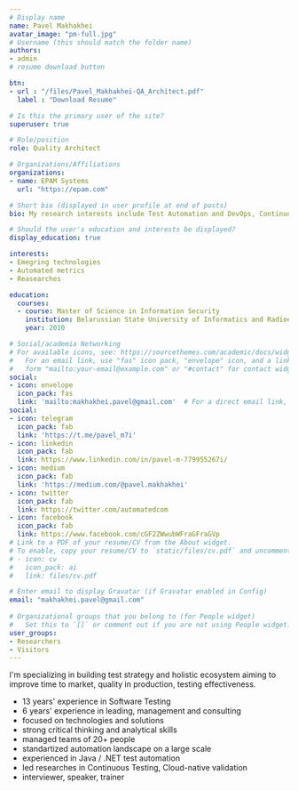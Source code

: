 ```yaml
---
# Display name
name: Pavel Makhakhei
avatar_image: "pm-full.jpg"
# Username (this should match the folder name)
authors:
- admin
# resume download button

btn:
- url : "/files/Pavel_Makhakhei-QA_Architect.pdf"
  label : "Download Resume"

# Is this the primary user of the site?
superuser: true

# Role/position
role: Quality Architect

# Organizations/Affiliations
organizations:
- name: EPAM Systems
  url: "https://epam.com"

# Short bio (displayed in user profile at end of posts)
bio: My research interests include Test Automation and DevOps, Continuous Testing, Cloud technologies.

# Should the user's education and interests be displayed?
display_education: true

interests:
- Emegring technologies
- Automated metrics
- Reasearches

education:
  courses:
  - course: Master of Science in Information Security
    institution: Belarussian State University of Informatics and Radioelectronics
    year: 2010

# Social/academia Networking
# For available icons, see: https://sourcethemes.com/academic/docs/widgets/#icons
#   For an email link, use "fas" icon pack, "envelope" icon, and a link in the
#   form "mailto:your-email@example.com" or "#contact" for contact widget.
social:
- icon: envelope
  icon_pack: fas
  link: 'mailto:makhakhei.pavel@gmail.com'  # For a direct email link, use "mailto:test@example.org".
social:
- icon: telegram
  icon_pack: fab
  link: 'https://t.me/pavel_m7i'
- icon: linkedin
  icon_pack: fab
  link: https://www.linkedin.com/in/pavel-m-779955267i/
- icon: medium
  icon_pack: fab
  link: 'https://medium.com/@pavel.makhakhei'
- icon: twitter
  icon_pack: fab
  link: https://twitter.com/automatedcom
- icon: facebook
  icon_pack: fab
  link: https://www.facebook.com/cGF2ZWwubWFraGFraGVp
# Link to a PDF of your resume/CV from the About widget.
# To enable, copy your resume/CV to `static/files/cv.pdf` and uncomment the lines below.  
# - icon: cv
#   icon_pack: ai
#   link: files/cv.pdf

# Enter email to display Gravatar (if Gravatar enabled in Config)
email: "makhakhei.pavel@gmail.com"
  
# Organizational groups that you belong to (for People widget)
#   Set this to `[]` or comment out if you are not using People widget.  
user_groups:
- Researchers
- Visitors
---
```


I'm specializing in building test strategy and holistic ecosystem aiming to improve time to market, quality in production, testing effectiveness.
- 13 years' experience in Software Testing
- 6 years' experience in leading, management and consulting
- focused on technologies and solutions
- strong critical thinking and analytical skills
- managed teams of 20+ people
- standartized automation landscape on a large scale
- experienced in Java / .NET test automation
- led researches in Continuous Testing, Cloud-native validation
- interviewer, speaker, trainer